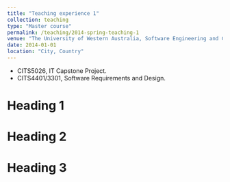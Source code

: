 ```yaml
---
title: "Teaching experience 1"
collection: teaching
type: "Master course"
permalink: /teaching/2014-spring-teaching-1
venue: "The University of Western Australia, Software Engineering and Computer Science"
date: 2014-01-01
location: "City, Country"
---
```


- CITS5026, IT Capstone Project.
- CITS4401/3301, Software Requirements and Design.

Heading 1
======

Heading 2
======

Heading 3
======

